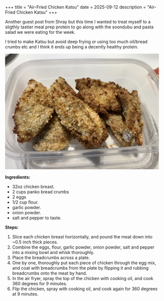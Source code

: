 +++
title = "Air-Fried Chicken Katsu"
date = 2025-09-12
description = "Air-Fried Chicken Katsu"
+++

Another guest post from Shray but this time I wanted to treat myself to a sligthly tastier meal prep protein to go along with the soondubu and pasta salad we were eating for the week.

I tried to make Katsu but avoid deep frying or using too much oil/bread crumbs etc and I think it ends up being a decently healthy protein.

![chicken katsu](chicken_katsu.jpeg)

**Ingredients:**

- 32oz chicken breast.
- 2 cups panko bread crumbs
- 2 eggs
- 1/2 cup flour.
- garlic powder.
- onion powder.
- salt and pepper to taste.

**Steps:**

1. Slice each chicken breast horizontally, and pound the meat down into ~0.5 inch thick pieces.
2. Combine the eggs, flour, garlic powder, onion powder, salt and pepper into a mixing bowl and whisk thoroughly.
3. Place the breadcrumbs across a plate.
4. One by one, thoroughly put each piece of chicken through the egg mix, and coat with breadcrumbs from the plate by flipping it and rubbing breadcrumbs onto the meat by hand.
5. In the air fryer, spray the top of the chicken with cooking oil, and cook 360 degrees for 9 minutes.
6. Flip the chicken, spray with cooking oil, and cook again for 360 degrees at 9 minutes.